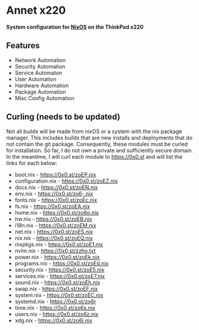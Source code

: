 Annet x220
==========
**System configuration for [NixOS](https://nixos.org/) on the ThinkPad x220**

Features
--------
* Network Automation
* Security Automation
* Service Automaton
* User Automation
* Hardware Automation
* Package Automation
* Misc Config Automation
  
Curling (needs to be updated)
-----------------------------
Not all builds will be made from nixOS or a system with the nix package manager. This includes builds that are new installs and deployments that do not contain the git package. Consequently, these modules must be curled for installation. So far, I do not own a private and sufficiently secure domain. In the meantime, I will curl each module to https://0x0.st and will list the links for each below:
* boot.nix - https://0x0.st/zoEP.nix
* configuration.nix - https://0x0.st/zoEZ.nix
* docs.nix - https://0x0.st/zoEN.nix
* env.nix - https://0x0.st/zo6-.nix
* fonts.nix - https://0x0.st/zoEc.nix
* fs.nix - https://0x0.st/zoEA.nix
* home.nix - https://0x0.st/zo6o.nix
* hw.nix - https://0x0.st/zoEB.nix
* i18n.nix - https://0x0.st/zoEM.nix
* net.nix - https://0x0.st/zoES.nix
* nix.nix - https://0x0.st/zoEQ.nix
* nixpkgs.nix - https://0x0.st/zoE1.nix
* nvim.nix - https://0x0.st/zzho.txt
* power.nix - https://0x0.st/zoEk.nix
* programs.nix - https://0x0.st/zoEd.nix
* security.nix - https://0x0.st/zoE5.nix
* services.nix - https://0x0.st/zoE7.nix
* sound.nix - https://0x0.st/zoEh.nix
* swap.nix - https://0x0.st/zoEF.nix
* system.nix - https://0x0.st/zoEC.nix
* systemd.nix - https://0x0.st/zo6r
* time.nix - https://0x0.st/zo6s.nix
* users.nix - https://0x0.st/zo6z.nix
* xdg.nix - https://0x0.st/zo6i.nix
